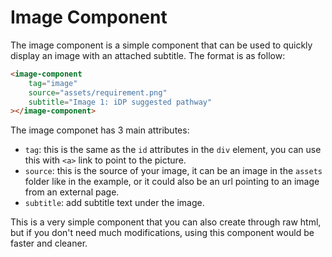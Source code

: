 # Image Component

The image component is a simple component that can be used to quickly display an image with an attached subtitle. The format is as follow:

```html
<image-component 
    tag="image" 
    source="assets/requirement.png"
    subtitle="Image 1: iDP suggested pathway"
></image-component>
```

The image componet has 3 main attributes:
- `tag`: this is the same as the `id` attributes in the `div` element, you can use this with `<a>` link to point to the picture.
- `source`: this is the source of your image, it can be an image in the `assets` folder like in the example, or it could also be an url pointing to an image from an external page.
- `subtitle`: add subtitle text under the image.

This is a very simple component that you can also create through raw html, but if you don't need much modifications, using this component would be faster and cleaner.
